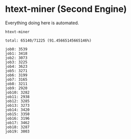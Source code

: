 # htext-miner (Second Engine)

Everything doing here is automated.

```
htext-miner

total: 65140/71225 (91.45665145665146%)

job0: 3539
job1: 3418
job2: 3073
job3: 3225
job4: 3623
job5: 3271
job6: 3199
job7: 3165
job8: 3211
job9: 2920
job10: 3282
job11: 2938
job12: 3285
job13: 3273
job14: 3420
job15: 3350
job16: 3196
job17: 3462
job18: 3287
job19: 3003
```